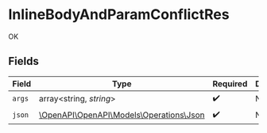# InlineBodyAndParamConflictRes

OK


## Fields

| Field                                                                      | Type                                                                       | Required                                                                   | Description                                                                |
| -------------------------------------------------------------------------- | -------------------------------------------------------------------------- | -------------------------------------------------------------------------- | -------------------------------------------------------------------------- |
| `args`                                                                     | array<string, *string*>                                                    | :heavy_check_mark:                                                         | N/A                                                                        |
| `json`                                                                     | [\OpenAPI\OpenAPI\Models\Operations\Json](../../models/operations/Json.md) | :heavy_check_mark:                                                         | N/A                                                                        |